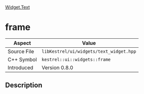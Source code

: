 [Widget.Text](index)
# frame
| Aspect | Value |
| --- | --- |
| Source File | `libKestrel/ui/widgets/text_widget.hpp` |
| C++ Symbol | `kestrel::ui::widgets::frame` |
| Introduced | Version 0.8.0 |
## Description

